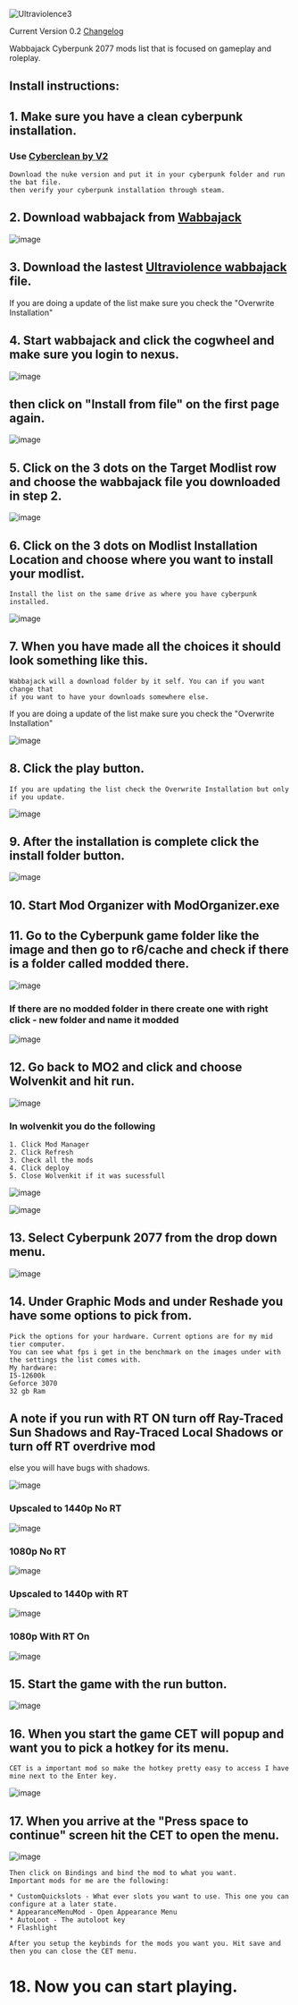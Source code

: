 ![Ultraviolence3](https://github.com/Gallahorn/Ultraviolence/assets/13502434/ea4e81d2-8bf9-4ddd-b171-1504c4672627)

  Current Version 0.2 [Changelog](https://github.com/Gallahorn/Ultraviolence/blob/main/Changelog.md)
  
Wabbajack Cyberpunk 2077 mods list that is focused on gameplay and roleplay.

## Install instructions:

## 1. Make sure you have a clean cyberpunk installation.
  ### Use [Cyberclean by V2](https://www.nexusmods.com/cyberpunk2077/mods/8595)
    
    Download the nuke version and put it in your cyberpunk folder and run the bat file.
    then verify your cyberpunk installation through steam.



## 2. Download wabbajack from [Wabbajack](https://www.wabbajack.org/)
     
![image](https://github.com/Gallahorn/Ultraviolence/assets/13502434/d9f0f98f-b5a5-41fc-851d-5a2e679c4a54)




## 3. Download the lastest [Ultraviolence wabbajack](https://mega.nz/folder/atkhwIYT#81kwV6XCAcybNsdGefCRvA) file.
  If you are doing a update of the list make sure you check the "Overwrite Installation"




## 4. Start wabbajack and click the cogwheel and make sure you login to nexus.


![image](https://github.com/Gallahorn/Ultraviolence/assets/13502434/9245fbb3-66e9-4a0a-b88c-88e3e6f2775e)
## then click on "Install from file" on the first page again.
![image](https://github.com/Gallahorn/Ultraviolence/assets/13502434/c369ad2c-6e74-479e-bdce-3ccd482de3e3)




## 5. Click on the 3 dots on the Target Modlist row and choose the wabbajack file you downloaded in step 2.

![image](https://github.com/Gallahorn/Ultraviolence/assets/13502434/4b08152b-891d-4e32-a27f-c64e78997be5)




## 6. Click on the 3 dots on Modlist Installation Location and choose where you want to install your modlist.
    Install the list on the same drive as where you have cyberpunk installed.

![image](https://github.com/Gallahorn/Ultraviolence/assets/13502434/84adc015-e782-46e0-9f0a-3bf578773abc)



## 7. When you have made all the choices it should look something like this.
    Wabbajack will a download folder by it self. You can if you want change that 
    if you want to have your downloads somewhere else.
    
If you are doing a update of the list make sure you check the "Overwrite Installation"

![image](https://github.com/Gallahorn/Ultraviolence/assets/13502434/19988911-cff1-41e8-82c7-9699fedda9c2)



## 8. Click the play button.
    If you are updating the list check the Overwrite Installation but only if you update.

![image](https://github.com/Gallahorn/Ultraviolence/assets/13502434/d46616b2-87cc-4b96-8992-fd0c53459a10)



## 9. After the installation is complete click the install folder button.

![image](https://github.com/Gallahorn/Ultraviolence/assets/13502434/964fe573-32dd-4cd2-86a9-f187c916881d)



## 10. Start Mod Organizer with ModOrganizer.exe



## 11. Go to the Cyberpunk game folder like the image and then go to r6/cache and check if there is a folder called modded there.

![image](https://github.com/Gallahorn/Ultraviolence/assets/13502434/2accb794-98a9-4873-b22f-d0dc4e475466)

### If there are no modded folder in there create one with right click - new folder and name it modded

![image](https://github.com/Gallahorn/Ultraviolence/assets/13502434/8284eff5-ca4e-4410-889c-bc940f01acb4)



## 12. Go back to MO2 and click and choose Wolvenkit and hit run.

![image](https://github.com/Gallahorn/Ultraviolence/assets/13502434/13df9b36-91bf-4580-8ae6-8588948e3a63)

  ### In wolvenkit you do the following

    1. Click Mod Manager
    2. Click Refresh
    3. Check all the mods
    4. Click deploy
    5. Close Wolvenkit if it was sucessfull
![image](https://github.com/Gallahorn/Ultraviolence/assets/13502434/78c0598c-f85f-4f95-87ab-124e1ea4b6bf)

![image](https://github.com/Gallahorn/Ultraviolence/assets/13502434/39e85ecd-7c3c-4209-8dce-10ebcc041b4d)



## 13. Select Cyberpunk 2077 from the drop down menu.

![image](https://github.com/Gallahorn/Ultraviolence/assets/13502434/1d5e51d7-bcc1-4111-b6d7-32649b25a3b8)



## 14. Under Graphic Mods and under Reshade you have some options to pick from.

    Pick the options for your hardware. Current options are for my mid tier computer.
    You can see what fps i get in the benchmark on the images under with the settings the list comes with.
    My hardware:
    I5-12600k
    Geforce 3070
    32 gb Ram

## A note if you run with RT ON turn off Ray-Traced Sun Shadows and Ray-Traced Local Shadows or turn off RT overdrive mod
else you will have bugs with shadows. 

![image](https://github.com/Gallahorn/Ultraviolence/assets/13502434/01d6f940-8c6d-4c8a-9ef3-269cacc1cad6)

  ### Upscaled to 1440p No RT

![image](https://github.com/Gallahorn/Ultraviolence/assets/13502434/b7a229bc-f3ee-4a6a-8f67-d88b67cadfcc)

  ### 1080p No RT

![image](https://github.com/Gallahorn/Ultraviolence/assets/13502434/2e2adfe9-5119-488c-8bb5-82217adfba4a)

  ### Upscaled to 1440p with RT

![image](https://github.com/Gallahorn/Ultraviolence/assets/13502434/5e575338-ed9b-4bf4-b752-56ddedb89295)

  ### 1080p With RT On

![image](https://github.com/Gallahorn/Ultraviolence/assets/13502434/f6cd3eba-cfac-47d5-8d11-0e4b5505832d)



## 15. Start the game with the run button.

![image](https://github.com/Gallahorn/Ultraviolence/assets/13502434/d48e86d7-c03a-4706-a946-4bf606d1c9a5)




## 16. When you start the game CET will popup and want you to pick a hotkey for its menu.

    CET is a important mod so make the hotkey pretty easy to access I have mine next to the Enter key.

![image](https://github.com/Gallahorn/Ultraviolence/assets/13502434/01c8a995-ac47-47e2-9859-3fb5536e7db4)



## 17. When you arrive at the "Press space to continue" screen hit the CET to open the menu.

![image](https://github.com/Gallahorn/Ultraviolence/assets/13502434/f7ef3e03-a4b7-4470-8891-71aebd96f5d4)

    Then click on Bindings and bind the mod to what you want.
    Important mods for me are the following:

    * CustomQuickslots - What ever slots you want to use. This one you can configure at a later state.
    * AppearanceMenuMod - Open Appearance Menu
    * AutoLoot - The autoloot key
    * Flashlight

    After you setup the keybinds for the mods you want you. Hit save and then you can close the CET menu.



# 18. Now you can start playing.
